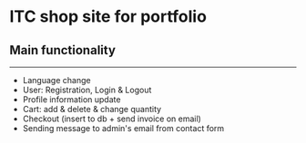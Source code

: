 <h1>ITC shop site for portfolio</h1>
<h2>Main functionality</h2>
<hr>
<ul>
  <li>Language change</li>
  <li>User: Registration, Login & Logout</li>
  <li>Profile information update</li>
  <li>Cart: add & delete & change quantity</li>
  <li>Checkout (insert to db + send invoice on email)</li>
  <li>Sending message to admin's email from contact form</li>
</ul>

